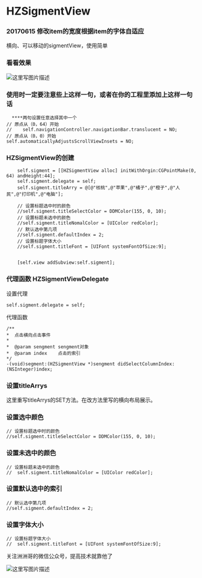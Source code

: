 # HZSigmentView
### 20170615 修改item的宽度根据item的字体自适应


横向、可以移动的sigmentView，使用简单
### 看看效果
![这里写图片描述](http://img.blog.csdn.net/20160526200722125)

### 使用时一定要注意些上这样一句，或者在你的工程里添加上这样一句话
```objc
  ****两句设置任意选择其中一个
// 原点从（0，64）开始
//    self.navigationController.navigationBar.translucent = NO;
// 原点从（0，0）开始
self.automaticallyAdjustsScrollViewInsets = NO;
```


### HZSigmentView的创建
```objc
    self.sigment = [[HZSigmentView alloc] initWithOrgin:CGPointMake(0, 64) andHeight:44];
    self.sigment.delegate = self;
    self.sigment.titleArry = @[@"核桃",@"苹果",@"橘子",@"橙子",@"人民",@"打印机",@"电脑"];
    
    // 设置标题选中时的颜色
    //self.sigment.titleSelectColor = DDMColor(155, 0, 10);
    // 设置标题未选中的颜色
    //self.sigment.titleNomalColor = [UIColor redColor];
    // 默认选中第几项
    //self.sigment.defaultIndex = 2;
    // 设置标题字体大小
    //self.sigment.titleFont = [UIFont systemFontOfSize:9];

    
    [self.view addSubview:self.sigment];
```
### 代理函数 HZSigmentViewDelegate
  设置代理
  ```objc
  self.sigment.delegate = self;
  ```
  代理函数
  ```objc
  /**
 *  点击横向点击事件
 *
 *  @param sengment sengment对象
 *  @param index    点击的索引
 */
-(void)segment:(HZSigmentView *)sengment didSelectColumnIndex:(NSInteger)index;
  ```

### 设置titleArrys
  这里重写titleArrys的SET方法。在改方法里写的横向布局展示。

### 设置选中颜色
```objc
// 设置标题选中时的颜色
//self.sigment.titleSelectColor = DDMColor(155, 0, 10);
```
### 设置未选中的颜色
```objc
// 设置标题未选中的颜色
//  self.sigment.titleNomalColor = [UIColor redColor];
```
### 设置默认选中的索引
```objc
// 默认选中第几项
//self.sigment.defaultIndex = 2;
```
### 设置字体大小
```objc
// 设置标题字体大小
//  self.sigment.titleFont = [UIFont systemFontOfSize:9];
```


关注洲洲哥的微信公众号，提高技术就靠他了


![这里写图片描述](http://img.blog.csdn.net/20160520152250054)
 
 
 


